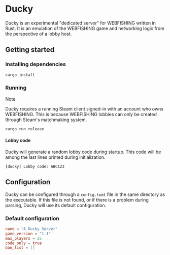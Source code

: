 # Ducky

Ducky is an experimental "dedicated server" for WEBFISHING written in Rust. It is an emulation of
the WEBFISHING game and networking logic from the perspective of a lobby host.

## Getting started

### Installing dependencies

```bash
cargo install
```

### Running

> [!NOTE]
> Ducky requires a running Steam client signed-in with an account who owns WEBFISHING. This is
> because WEBFISHING lobbies can only be created through Steam's matchmaking system.

```bash
cargo run release
```

#### Lobby code

Ducky will generate a random lobby code during startup. This code will be among the last lines
printed during initialization.
```
[ducky] Lobby code: ABC123
```

## Configuration

Ducky can be configured through a `config.toml` file in the same directory as the executable. If
this file is not found, or if there is a problem during parsing, Ducky will use its default
configuration.

### Default configuration
```toml
name = "A Ducky Server"
game_version = "1.1"
max_players = 25
code_only = true
ban_list = []
```
